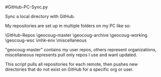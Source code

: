 #GitHub-PC-Sync.py

Sync a local directory with GitHub.

My repositories are set up in multiple folders on my PC like so:

\GitHub-Repos
	\geocoug-master
	\geocoug-archive
	\geocoug-working
	\geocoug-wsc
	\mhk-env
	\miscellaneous

"geocoug-master" contains my user repos, others represent organizations, miscellaneous represents pull only repos I use and want updated.

This script pulls all repositories for each remote, then pushes new directories that do not exist on GitHub for a specific org or user.

